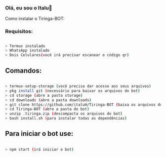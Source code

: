 ### Olá, eu sou o Italu👋

<summary>Como instalar o Tiringa-BOT:</summary>

### Requisitos:

```bash

> Termux instalado
> WhatsApp instalado
> Dois Celulares(você irá precisar escanear o código qr)

```
## Comandos:

```bash

> termux-setup-storage (você precisa dar acesso aos seus arquivos)
> pkg install git (necessário para baixar os arquivos do bot)
> cd storage (abre a pasta storage)
> cd downloads (abre a pasta downloads)
> git clone https://github.com/italuH/Tiringa-BOT (baixa os arquivos do bot)
> cd Tiringa-BOT (abre a pasta do bot)
> unzip .tiringa.zip (descompacta os arquivos do bot)
> bash install.sh (para instalar todas as dependências)

```

## Para iniciar o bot use:

```bash

> npm start (irá iniciar o bot)

```


